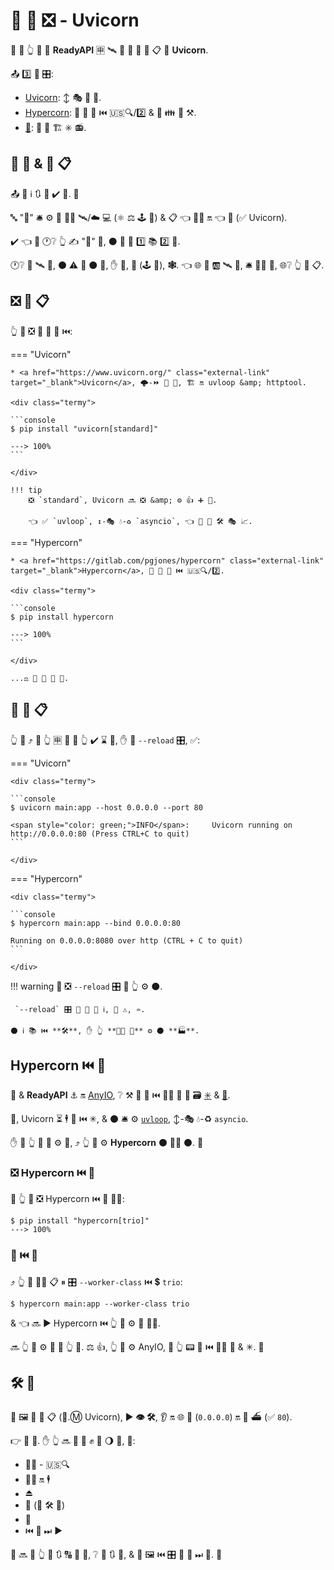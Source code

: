 # 🏃 💽 ❎ - Uvicorn

👑 👜 👆 💪 🏃 **ReadyAPI** 🈸 🛰 💽 🎰 🔫 💽 📋 💖 **Uvicorn**.

📤 3️⃣ 👑 🎛:

* <a href="https://www.uvicorn.org/" class="external-link" target="_blank">Uvicorn</a>: ↕ 🎭 🔫 💽.
* <a href="https://pgjones.gitlab.io/hypercorn/" class="external-link" target="_blank">Hypercorn</a>: 🔫 💽 🔗 ⏮️ 🇺🇸🔍/2️⃣ &amp; 🎻 👪 🎏 ⚒.
* <a href="https://github.com/django/daphne" class="external-link" target="_blank">👸</a>: 🔫 💽 🏗 ✳ 📻.

## 💽 🎰 &amp; 💽 📋

📤 🤪 ℹ 🔃 📛 ✔️ 🤯. 👶

🔤 "**💽**" 🛎 ⚙️ 🔗 👯‍♂️ 🛰/☁ 💻 (⚛ ⚖️ 🕹 🎰) &amp; 📋 👈 🏃‍♂ 🔛 👈 🎰 (✅ Uvicorn).

✔️ 👈 🤯 🕐❔ 👆 ✍ "💽" 🏢, ⚫️ 💪 🔗 1️⃣ 📚 2️⃣ 👜.

🕐❔ 🔗 🛰 🎰, ⚫️ ⚠ 🤙 ⚫️ **💽**, ✋️ **🎰**, **💾** (🕹 🎰), **🕸**. 👈 🌐 🔗 🆎 🛰 🎰, 🛎 🏃‍♂ 💾, 🌐❔ 👆 🏃 📋.

## ❎ 💽 📋

👆 💪 ❎ 🔫 🔗 💽 ⏮️:

=== "Uvicorn"

    * <a href="https://www.uvicorn.org/" class="external-link" target="_blank">Uvicorn</a>, 🌩-⏩ 🔫 💽, 🏗 🔛 uvloop &amp; httptool.

    <div class="termy">

    ```console
    $ pip install "uvicorn[standard]"

    ---> 100%
    ```

    </div>

    !!! tip
        ❎ `standard`, Uvicorn 🔜 ❎ &amp; ⚙️ 👍 ➕ 🔗.

        👈 ✅ `uvloop`, ↕-🎭 💧-♻ `asyncio`, 👈 🚚 🦏 🛠️ 🎭 📈.

=== "Hypercorn"

    * <a href="https://gitlab.com/pgjones/hypercorn" class="external-link" target="_blank">Hypercorn</a>, 🔫 💽 🔗 ⏮️ 🇺🇸🔍/2️⃣.

    <div class="termy">

    ```console
    $ pip install hypercorn

    ---> 100%
    ```

    </div>

    ...⚖️ 🙆 🎏 🔫 💽.

## 🏃 💽 📋

👆 💪 ⤴️ 🏃 👆 🈸 🎏 🌌 👆 ✔️ ⌛ 🔰, ✋️ 🍵 `--reload` 🎛, ✅:

=== "Uvicorn"

    <div class="termy">

    ```console
    $ uvicorn main:app --host 0.0.0.0 --port 80

    <span style="color: green;">INFO</span>:     Uvicorn running on http://0.0.0.0:80 (Press CTRL+C to quit)
    ```

    </div>

=== "Hypercorn"

    <div class="termy">

    ```console
    $ hypercorn main:app --bind 0.0.0.0:80

    Running on 0.0.0.0:8080 over http (CTRL + C to quit)
    ```

    </div>

!!! warning
    💭 ❎ `--reload` 🎛 🚥 👆 ⚙️ ⚫️.

     `--reload` 🎛 🍴 🌅 🌅 ℹ, 🌅 ⚠, ♒️.

    ⚫️ ℹ 📚 ⏮️ **🛠️**, ✋️ 👆 **🚫🔜 🚫** ⚙️ ⚫️ **🏭**.

## Hypercorn ⏮️ 🎻

💃 &amp; **ReadyAPI** ⚓️ 🔛 <a href="https://anyio.readthedocs.io/en/stable/" class="external-link" target="_blank">AnyIO</a>, ❔ ⚒ 👫 🔗 ⏮️ 👯‍♂️ 🐍 🐩 🗃 <a href="https://docs.python.org/3/library/asyncio-task.html" class="external-link" target="_blank">✳</a> &amp; <a href="https://trio.readthedocs.io/en/stable/" class="external-link" target="_blank">🎻</a>.

👐, Uvicorn ⏳ 🕴 🔗 ⏮️ ✳, &amp; ⚫️ 🛎 ⚙️ <a href="https://github.com/MagicStack/uvloop" class="external-link" target="_blank">`uvloop`</a>, ↕-🎭 💧-♻ `asyncio`.

✋️ 🚥 👆 💚 🔗 ⚙️ **🎻**, ⤴️ 👆 💪 ⚙️ **Hypercorn** ⚫️ 🐕‍🦺 ⚫️. 👶

### ❎ Hypercorn ⏮️ 🎻

🥇 👆 💪 ❎ Hypercorn ⏮️ 🎻 🐕‍🦺:

<div class="termy">

```console
$ pip install "hypercorn[trio]"
---> 100%
```

</div>

### 🏃 ⏮️ 🎻

⤴️ 👆 💪 🚶‍♀️ 📋 ⏸ 🎛 `--worker-class` ⏮️ 💲 `trio`:

<div class="termy">

```console
$ hypercorn main:app --worker-class trio
```

</div>

&amp; 👈 🔜 ▶️ Hypercorn ⏮️ 👆 📱 ⚙️ 🎻 👩‍💻.

🔜 👆 💪 ⚙️ 🎻 🔘 👆 📱. ⚖️ 👍, 👆 💪 ⚙️ AnyIO, 🚧 👆 📟 🔗 ⏮️ 👯‍♂️ 🎻 &amp; ✳. 👶

## 🛠️ 🔧

👫 🖼 🏃 💽 📋 (📧.Ⓜ Uvicorn), ▶️ **👁 🛠️**, 👂 🔛 🌐 📢 (`0.0.0.0`) 🔛 🔁 ⛴ (✅ `80`).

👉 🔰 💭. ✋️ 👆 🔜 🎲 💚 ✊ 💅 🌖 👜, 💖:

* 💂‍♂ - 🇺🇸🔍
* 🏃‍♂ 🔛 🕴
* ⏏
* 🧬 (🔢 🛠️ 🏃)
* 💾
* ⏮️ 🔁 ⏭ ▶️

👤 🔜 💬 👆 🌅 🔃 🔠 👫 🔧, ❔ 💭 🔃 👫, &amp; 🧱 🖼 ⏮️ 🎛 🍵 👫 ⏭ 📃. 👶
